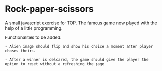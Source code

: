 # Rock-paper-scissors
A small javascript exercise for TOP. The famous game now played with the help of a little programming. 


Functionalities to be added:

    - Alien image should flip and show his choice a moment after player choses theirs.
    
    - After a winner is delcared, the game should give the player the option to reset without a refreshing the page
    
